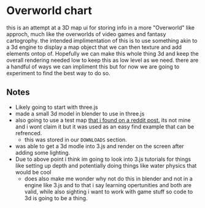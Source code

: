 # Overworld chart
this is an attempt at a 3D map ui for storing info in a more "Overworld" like approch, much like the overworlds of video games and fantasy cartogrophy.
the intended implimentation of this is to use something akin to a 3d engine to display a map object that we can then texture and add elements ontop of.
Hopefully we can make this whole thing 3d and keep the overall rendering needed low to keep this as low level as we need.
there are a handful of ways we can impliment this but for now we are going to experiment to find the best way to do so.

## Notes

- Likely going to start with three.js
- made a small 3d model in blender to use in three.js
- also going to use a test map [that i found on a reddit post.](https://www.reddit.com/r/inkarnate/comments/w109fx/alurna_just_a_good_ol_homebrew_fantasy_map_for_my/) its not mine and i wont claim it but it was used as an easy find example that can be refrenced. 
  - this was stored in our `DOWNLOADS` section.
- was able to get a 3d modle into 3.js and render on the screen after adding some lighting.
- Due to above point i think im going to look into 3.js tutorials for things like setting up depth and potentially doing things like water physics that would be cool
  - does also make me wonder why not do this in blender and not in a engine like 3.js and to that i say learning opertunities and both are valid, while also sighting i want to work with game stuff so code to 3d is going to be a thing.